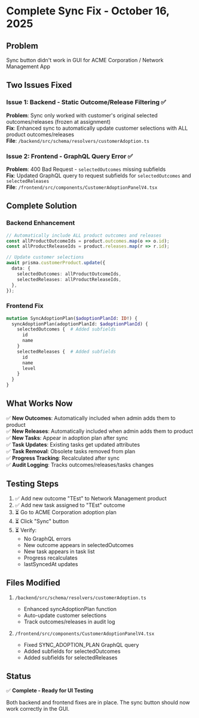 # Complete Sync Fix - October 16, 2025

## Problem
Sync button didn't work in GUI for ACME Corporation / Network Management App

## Two Issues Fixed

### Issue 1: Backend - Static Outcome/Release Filtering ✅
**Problem**: Sync only worked with customer's original selected outcomes/releases (frozen at assignment)  
**Fix**: Enhanced sync to automatically update customer selections with ALL product outcomes/releases  
**File**: `/backend/src/schema/resolvers/customerAdoption.ts`

### Issue 2: Frontend - GraphQL Query Error ✅
**Problem**: 400 Bad Request - `selectedOutcomes` missing subfields  
**Fix**: Updated GraphQL query to request subfields for `selectedOutcomes` and `selectedReleases`  
**File**: `/frontend/src/components/CustomerAdoptionPanelV4.tsx`

## Complete Solution

### Backend Enhancement
```typescript
// Automatically include ALL product outcomes and releases
const allProductOutcomeIds = product.outcomes.map(o => o.id);
const allProductReleaseIds = product.releases.map(r => r.id);

// Update customer selections
await prisma.customerProduct.update({
  data: {
    selectedOutcomes: allProductOutcomeIds,
    selectedReleases: allProductReleaseIds,
  },
});
```

### Frontend Fix
```graphql
mutation SyncAdoptionPlan($adoptionPlanId: ID!) {
  syncAdoptionPlan(adoptionPlanId: $adoptionPlanId) {
    selectedOutcomes {  # Added subfields
      id
      name
    }
    selectedReleases {  # Added subfields
      id
      name
      level
    }
  }
}
```

## What Works Now

✅ **New Outcomes**: Automatically included when admin adds them to product  
✅ **New Releases**: Automatically included when admin adds them to product  
✅ **New Tasks**: Appear in adoption plan after sync  
✅ **Task Updates**: Existing tasks get updated attributes  
✅ **Task Removal**: Obsolete tasks removed from plan  
✅ **Progress Tracking**: Recalculated after sync  
✅ **Audit Logging**: Tracks outcomes/releases/tasks changes  

## Testing Steps

1. ✅ Add new outcome "TEst" to Network Management product
2. ✅ Add new task assigned to "TEst" outcome
3. ⏳ Go to ACME Corporation adoption plan
4. ⏳ Click "Sync" button
5. ⏳ Verify:
   - No GraphQL errors
   - New outcome appears in selectedOutcomes
   - New task appears in task list
   - Progress recalculates
   - lastSyncedAt updates

## Files Modified

1. `/backend/src/schema/resolvers/customerAdoption.ts`
   - Enhanced syncAdoptionPlan function
   - Auto-update customer selections
   - Track outcomes/releases in audit log

2. `/frontend/src/components/CustomerAdoptionPanelV4.tsx`
   - Fixed SYNC_ADOPTION_PLAN GraphQL query
   - Added subfields for selectedOutcomes
   - Added subfields for selectedReleases

## Status
✅ **Complete - Ready for UI Testing**

Both backend and frontend fixes are in place. The sync button should now work correctly in the GUI.
